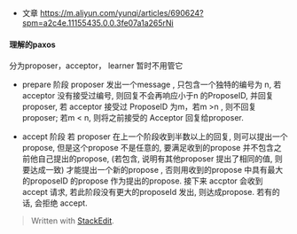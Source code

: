 * 文章
https://m.aliyun.com/yunqi/articles/690624?spm=a2c4e.11155435.0.0.3fe07a1a265rNi

#### 理解的paxos
分为proposer，acceptor， learner 暂时不用管它

* prepare 阶段
proposer  发出一个message , 只包含一个独特的编号为 n, 若acceptor 没有接受过编号, 则回复不会再响应小于n 的ProposeID, 并回复proposer, 若 acceptor 接受过  ProposeID 为m，若m >n , 则不回复 proposer; 若m < n, 则将之前接受的 Acceptor 回复给proposer.

* accept 阶段
若 proposer 在上一个阶段收到半数以上的回复, 则可以提出一个propose, 但是这个propose 不是任意的, 要满足收到的propose 并不包含之前他自己提出的propose, (若包含, 说明有其他proposer 提出了相同的值, 则要达成一致) 才能提出一个新的propose , 否则用收到的propose 中具有最大的proposeID 的propose 作为提出的propose. 接下来 accptor 会收到 accept 请求, 若此阶段没有更大的proposeId 发出, 则达成propose. 若有的话, 会拒绝 accept.

> Written with [StackEdit](https://stackedit.io/).
<!--stackedit_data:
eyJoaXN0b3J5IjpbNzExNDMyNzM3LDQ4MzUyODYwNiwtMTY5Mj
U0Nzg2MSwtMTI2NTgxNzg0NywyNTI0OTE0NjgsLTY3MTUyODUx
LDI2MDk0MTc3LC0xODgzNTczNTU5LC0yMTE2MTIxNDM3LC03NT
g3OTQ3OTcsNzMwOTk4MTE2XX0=
-->